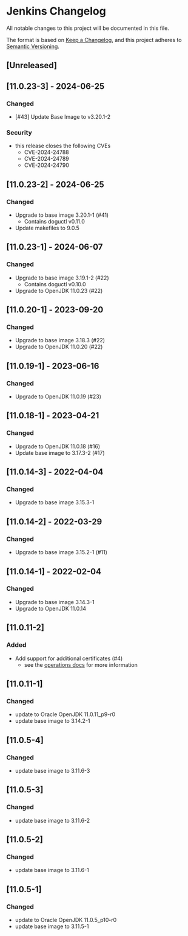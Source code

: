 # Jenkins Changelog
All notable changes to this project will be documented in this file.

The format is based on [Keep a Changelog](https://keepachangelog.com/en/1.0.0/),
and this project adheres to [Semantic Versioning](https://semver.org/spec/v2.0.0.html).

## [Unreleased]

## [11.0.23-3] - 2024-06-25
### Changed
- [#43] Update Base Image to v3.20.1-2

### Security
- this release closes the following CVEs
    - CVE-2024-24788
    - CVE-2024-24789
    - CVE-2024-24790

## [11.0.23-2] - 2024-06-25
### Changed
- Upgrade to base image 3.20.1-1 (#41)
    - Contains doguctl v0.11.0
- Update makefiles to 9.0.5

## [11.0.23-1] - 2024-06-07
### Changed
- Upgrade to base image 3.19.1-2 (#22)
  - Contains doguctl v0.10.0
- Upgrade to OpenJDK 11.0.23 (#22)

## [11.0.20-1] - 2023-09-20
### Changed
- Upgrade to base image 3.18.3 (#22)
- Upgrade to OpenJDK 11.0.20 (#22)


## [11.0.19-1] - 2023-06-16
### Changed 
- Upgrade to OpenJDK 11.0.19 (#23)

## [11.0.18-1] - 2023-04-21
### Changed
- Upgrade to OpenJDK 11.0.18 (#16)
- Update base image to 3.17.3-2 (#17)

## [11.0.14-3] - 2022-04-04
### Changed
- Upgrade to base image 3.15.3-1

## [11.0.14-2] - 2022-03-29
### Changed
- Upgrade to base image 3.15.2-1 (#11)

## [11.0.14-1] - 2022-02-04
### Changed
- Upgrade to base image 3.14.3-1
- Upgrade to OpenJDK 11.0.14

## [11.0.11-2]
### Added
- Add support for additional certificates (#4)
   - see the [operations docs](docs/operations_en.md) for more information

## [11.0.11-1]
### Changed
- update to Oracle OpenJDK 11.0.11_p9-r0
- update base image to 3.14.2-1

## [11.0.5-4]
### Changed
- update base image to 3.11.6-3

## [11.0.5-3]
### Changed
- update base image to 3.11.6-2

## [11.0.5-2]
### Changed
- update base image to 3.11.6-1

## [11.0.5-1]
### Changed
- update to Oracle OpenJDK 11.0.5_p10-r0
- update base image to 3.11.5-1
